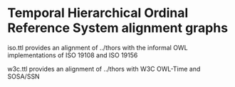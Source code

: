 # Temporal Hierarchical Ordinal Reference System alignment graphs

iso.ttl provides an alignment of ../thors with the informal OWL implementations of ISO 19108 and ISO 19156

w3c.ttl provides an alignment of ../thors with W3C OWL-Time and SOSA/SSN

